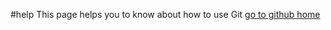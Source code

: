 #help
This page helps you to know about how to use Git
<a href="www.github.com">go to github home</a>
